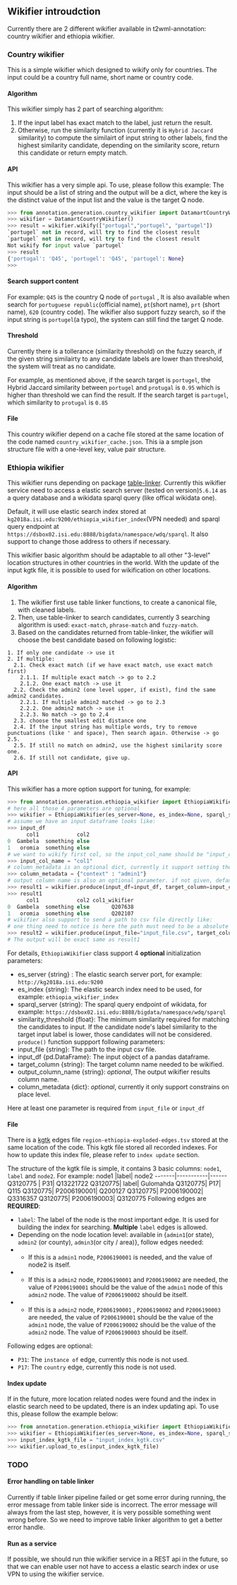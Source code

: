 ## Wikifier introudction
Currently there are 2 different wikifier available in t2wml-annotation: country wikifier and ethiopia wikifier.
### Country wikifier
This is a simple wikifier which designed to wikify only for countries. The input could be a country full name, short name or country code.

#### Algorithm
This wikifier simply has 2 part of searching algorithm:
1. If the input label has exact match to the label, just return the result.
2. Otherwise, run the similarity function (currently it is `Hybrid Jaccard` similarity) to compute the similairt of input string to other labels, find the highest similarity candidate, depending on the similarity score, return this candidate or return empty match.
#### API
This wikifier has a very simple api. To use, please follow this example:
The input should be a list of string and the output will be a dict, where the key is the distinct value of the input list and the value is the target Q node.
```python
>>> from annotation.generation.country_wikifier import DatamartCountryWikifier
>>> wikifier = DatamartCountryWikifier()
>>> result = wikifier.wikify(["portugal","portugel", "partugel"])
`portugel` not in record, will try to find the closest result
`partugel` not in record, will try to find the closest result
Not wikify for input value `partugel`
>>> result
{'portugal': 'Q45', 'portugel': 'Q45', 'partugel': None}
>>>
```
#### Search support content
For example: `Q45` is the country Q node of `portugal` ,
It is also available when search for `portuguese republic`(official name), `pt`(short name), `prt` (short name), `620` (country code).
The wikifier also support fuzzy search, so if the input string is `portugel`(a typo), the system can still find the target Q node. 

#### Threshold
Currently there is a tollerance (similarity threshold) on the fuzzy search, if the given string similairty to any candidate labels are lower than threshold, the system will treat as no candidate.

For example, as mentioned above, if the search target is `portugel`, the Hybrid Jaccard similarity between `portugel` and `protugal` is `0.95` which is higher than threshold we can find the result.
If the search target is `partugel`, which similarity to `protugal` is `0.85`

#### File
This country wikifier depend on a  cache file stored at the same location of the code named `country_wikifier_cache.json`. This ia a smple json structure file with a one-level key, value pair structure.

### Ethiopia wikifier
This wikifier runs depending on package [table-linker](https://github.com/usc-isi-i2/table-linker). Currently this wikifier service need to access a elastic search server (tested on version)`5.6.14` as a query database and a wikidata sparql query (like offical wikidata one). 

Default, it will use elastic search index stored at `kg2018a.isi.edu:9200/ethiopia_wikifier_index`(VPN needed) and sparql query endpoint at `https://dsbox02.isi.edu:8888/bigdata/namespace/wdq/sparql`.
It also support to change those address to others if necessary.

This wikifier basic algorithm should be adaptable to all other "3-level" location structures in other countries in the world. With the update of the input kgtk file, it is possible to used for wikification on other locations.

#### Algorithm
1. The wikifier first use table linker functions, to create a canonical file, with cleaned labels.
2. Then, use table-linker to search candidates, currently 3 searching algorithm is used: `exact-match`, `phrase-match` and `fuzzy-match`.
3. Based on the candidates returned from table-linker, the wikifier will choose the best candidate based on following logistic:
```
1. If only one candidate -> use it
2. If multiple:
  2.1. Check exact match (if we have exact match, use exact match first)
    2.1.1. If multiple exact match -> go to 2.2
    2.1.2. One exact match -> use it
  2.2. Check the admin2 (one level upper, if exist), find the same admin2 candidates.
    2.2.1. If multiple admin2 matched -> go to 2.3
    2.2.2. One admin2 match -> use it
    2.2.3. No match -> go to 2.4
  2.3. choose the smallest edit distance one
  2.4. If the input string has multiple words, try to remove punctuations (like ' and space), Then search again. Otherwise -> go 2.5.
  2.5. If still no match on admin2, use the highest similarity score one.
  2.6. If still not candidate, give up.
```
#### API
This wikifier has a more option support for tuning, for example:
```python
>>> from annotation.generation.ethiopia_wikifier import EthiopiaWikifier
# here all those 4 parameters are optional
>>> wikifier = EthiopiaWikifier(es_server=None, es_index=None, sparql_server=None, similarity_threshold = 0.5) 
# assume we have an input dataframe looks like:
>>> input_df
      col1            col2
0  Gambela  something else
1   oromia  something else
# we want to wikify first col, so the input_col_name should be "input_col_name"
>>> input_col_name = "col1"
# column_metadata is an optional dict, currently it support setting the level constrains on searching results, for example, if you want to get the candidates based only on "admin1" level, set it as:
>>> column_metadata = {"context" : "admin1"}
# output column name is also an optional parameter. if not given, default the output column name will be input_col_name + "_wikifier"
>>> result1 = wikifier.produce(input_df=input_df, target_column=input_col_name, column_metadata=column_metadata)
>>> result1
      col1            col2 col1_wikifier
0  Gambela  something else       Q207638
1   oromia  something else       Q202107
# wikifier also support to send a path to csv file directly like:
# one thing need to notice is here the path must need to be a absolute path to the file
>>> result2 = wikifier.produce(input_file="input_file.csv", target_column=input_col_name, column_metadata=column_metadata)
# The output will be exact same as result1
```
For details, 
`EthiopiaWikifier` class support 4 **optional** initialization parameters:
- es_server {string} : The elastic search server port, for example: `http://kg2018a.isi.edu:9200`
- es_index {string}: The elastic search index need to be used, for example: `ethiopia_wikifier_index`
- sparql_server {string}: The sparql query endpoint of wikidata, for example: `https://dsbox02.isi.edu:8888/bigdata/namespace/wdq/sparql`
- similarity_threshold {float}: The minimum similarity required for matching the candidates to input. If the candidate node's label similarity to the target input label is lower, those candidates will not be considered.
`produce()` function suppport following parameters:
- input_file {string}: The path to the input csv file.
- input_df {pd.DataFrame}: The input object of a pandas dataframe.
- target_column {string}: The target column name needed to be wikified.
- output_column_name {string}: *optional*, The output wikifier results column name.
- column_metadata {dict}: *optional*, currently it only support constrains on place level.

Here at least one parameter is required from `input_file` or `input_df`

#### File
There is a [kgtk](https://github.com/usc-isi-i2/kgtk) edges file `region-ethiopia-exploded-edges.tsv` stored at the same location of the code. This kgtk file stored all recorded indexes. For how to update this index file, please refer 
to `index update` section.

The structure of the kgtk file is simple, it contains 3 basic columns: `node1`, `label` and `node2`.
For example:
node1   |label| node2
-------|-----------|------
Q3120775 |   P31| Q13221722
Q3120775|    label|   Gulomahda
Q3120775|    P17| Q115
Q3120775|    P2006190001| Q200127
Q3120775|    P2006190002| Q3316357
Q3120775|    P2006190003| Q3120775
Following edges are **REQUIRED**:
- `label`: The label of the node is the most important edge. It is used for building the index for searching. **Multiple** `label` edges is allowed.
- Depending on the node location level: available in {`admin1`(or state), `admin2` (or county), `admin3`(or city / area)}, follow edges needed:
- - If this is a `admin1` node, `P2006190001` is needed, and the value of node2 is itself.
- - If this is a `admin2` node, `P2006190001`  and `P2006190002` are needed, the value of `P2006190001`  should be the value of the `admin1` node of this `admin2` node. The value of `P2006190002` should be itself.
- - If this is a `admin2` node, `P2006190001` , `P2006190002` and `P2006190003` are needed, the value of `P2006190001`  should be the value of the `admin1` node, the value of `P2006190002` should be the value of the `admin2` node. The value of `P2006190003` should be itself.

Following edges are optional:
- `P31`: The `instance of` edge, currently this node is not used.
- `P17`: The `country` edge, currently this node is not used.

#### Index update
If in the future, more location related nodes were found and the index in elastic search need to be updated, there is an index updating api. To use this, please follow the example below:

```python
>>> from annotation.generation.ethiopia_wikifier import EthiopiaWikifier
>>> wikifier = EthiopiaWikifier(es_server=None, es_index=None, sparql_server=None, similarity_threshold = 0.5) 
>>> input_index_kgtk_file = "input_index_kgtk.csv"
>>> wikifier.upload_to_es(input_index_kgtk_file)
```

### TODO
#### Error handling on table linker
Currently if table linker pipeline failed or get some error during running, the error message from table linker side is incorrect. The error message will always from the last step, however, it is very possible something went wrong before. So we need to improve table linker algorithm to get a better error handle.
#### Run as a service
If possible, we should run thie wikifier service in a REST api in the future, so that we can enable user not have to access a elastic search index or use VPN to using the wikifier service.